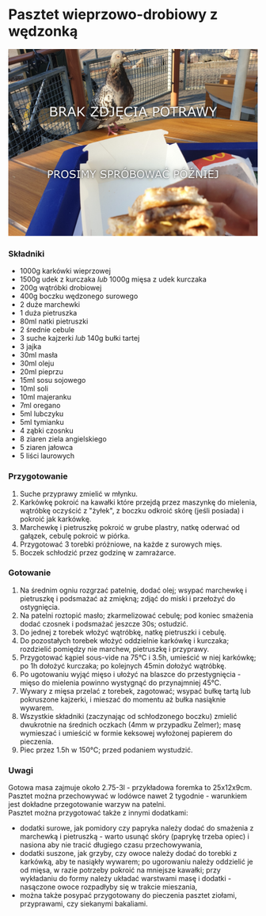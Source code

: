 # Pasztet wieprzowo-drobiowy z wędzonką

![Zdjęcie dania](../template.jpg)

### Składniki
- 1000g karkówki wieprzowej
- 1500g udek z kurczaka *lub* 1000g mięsa z udek kurczaka
- 200g wątróbki drobiowej
- 400g boczku wędzonego surowego
- 2 duże marchewki
- 1 duża pietruszka
- 80ml natki pietruszki
- 2 średnie cebule
- 3 suche kajzerki *lub* 140g bułki tartej
- 3 jajka
- 30ml masła
- 30ml oleju
- 20ml pieprzu
- 15ml sosu sojowego
- 10ml soli
- 10ml majeranku
- 7ml oregano
- 5ml lubczyku
- 5ml tymianku
- 4 ząbki czosnku
- 8 ziaren ziela angielskiego
- 5 ziaren jałowca
- 5 liści laurowych

### Przygotowanie
1. Suche przyprawy zmielić w młynku.
2. Karkówkę pokroić na kawałki które przejdą przez maszynkę do mielenia, wątróbkę oczyścić z "żyłek", z boczku odkroić skórę (jeśli posiada) i pokroić jak karkówkę.
3. Marchewkę i pietruszkę pokroić w grube plastry, natkę oderwać od gałązek, cebulę pokroić w piórka.
4. Przygotować 3 torebki próżniowe, na każde z surowych mięs.
5. Boczek schłodzić przez godzinę w zamrażarce.

### Gotowanie
1. Na średnim ogniu rozgrzać patelnię, dodać olej; wsypać marchewkę i pietruszkę i podsmażać aż zmiękną; zdjąć do miski i przełożyć do ostygnięcia.
2. Na patelni roztopić masło; zkarmelizować cebulę; pod koniec smażenia dodać czosnek i podsmażać jeszcze 30s; ostudzić.
3. Do jednej z torebek włożyć wątróbkę, natkę pietruszki i cebulę.
4. Do pozostałych torebek włożyć oddzielnie karkówkę i kurczaka; rozdzielić pomiędzy nie marchew, pietruszkę i przyprawy.
5. Przygotować kąpiel sous-vide na 75°C i 3.5h, umieścić w niej karkówkę; po 1h dołożyć kurczaka; po kolejnych 45min dołożyć wątróbkę.
6. Po ugotowaniu wyjąć mięso i ułożyć na blaszce do przestygnięcia - mięso do mielenia powinno wystygnąć do przynajmniej 45°C.
7. Wywary z mięsa przelać z torebek, zagotować; wsypać bułkę tartą lub pokruszone kajzerki, i mieszać do momentu aż bułka nasiąknie wywarem.
8. Wszystkie składniki (zaczynając od schłodzonego boczku) zmielić dwukrotnie na średnich oczkach (4mm w przypadku Zelmer); masę wymieszać i umieścić w formie keksowej wyłożonej papierem do pieczenia.
9. Piec przez 1.5h w 150°C; przed podaniem wystudzić.

### Uwagi
Gotowa masa zajmuje około 2.75-3l - przykładowa foremka to 25x12x9cm.\
Pasztet można przechowywać w lodówce nawet 2 tygodnie - warunkiem jest dokładne przegotowanie warzyw na patelni.\
Pasztet można przygotować także z innymi dodatkami:
- dodatki surowe, jak pomidory czy papryka należy dodać do smażenia z marchewką i pietruszką - warto usunąć skóry (paprykę trzeba opiec) i nasiona aby nie tracić długiego czasu przechowywania,
- dodatki suszone, jak grzyby, czy owoce należy dodać do torebki z karkówką, aby te nasiąkły wywarem; po ugorowaniu należy oddzielić je od mięsa, w razie potrzeby pokroić na mniejsze kawałki; przy wykładaniu do formy należy układać warstwami masę i dodatki - nasączone owoce rozpadłyby się w trakcie mieszania,
- można także posypać przygotowany do pieczenia pasztet ziołami, przyprawami, czy siekanymi bakaliami. 
